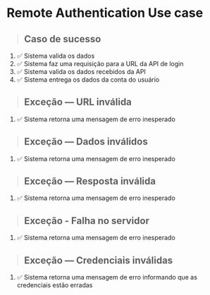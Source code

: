# Remote Authentication Use case

> ## Caso de sucesso
1. ✅ Sistema valida os dados
2. ✅ Sistema faz uma requisição para a URL da API de login
3. ✅ Sistema valida os dados recebidos da API
4. ✅ Sistema entrega os dados da conta do usuário

> ## Exceção — URL inválida
1. ✅ Sistema retorna uma mensagem de erro inesperado

> ## Exceção — Dados inválidos
1. ✅ Sistema retorna uma mensagem de erro inesperado

> ## Exceção — Resposta inválida
1. ✅ Sistema retorna uma mensagem de erro inesperado

> ## Exceção - Falha no servidor
1. ✅ Sistema retorna uma mensagem de erro inesperado

> ## Exceção — Credenciais inválidas
1. ✅ Sistema retorna uma mensagem de erro informando que as credenciais estão erradas